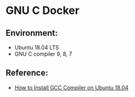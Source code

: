 # GNU C Docker

## Environment:
  * Ubuntu 18.04 LTS
  * GNU C compiler 9, 8, 7

## Reference:
  * [How to Install GCC Compiler on Ubuntu 18.04](https://linuxize.com/post/how-to-install-gcc-compiler-on-ubuntu-18-04/)


